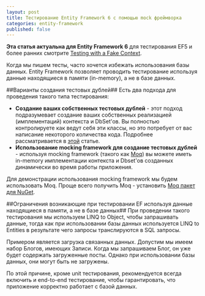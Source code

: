 ```yaml
---
layout: post
title: Тестирование Entity Framework 6 с помощью mock фреймворка
categories: entity-framework
published: false
---
```

**Эта статья актуальна для Entity Framework 6** для тестирования EF5 и более ранних смотрите [Testing with a Fake Context](http://romiller.com/2012/02/14/testing-with-a-fake-dbcontext/).

Когда мы пишем тесты, часто хочется избежать использования базы данных. Entity Framework позволяет проводить тестирование используя данные находящиеся в памяти (in-memory), а не в базе данных.

##Варианты создания тестовых дублей##
Есть два подхода для проведения такого типа тестирования:

- **Создание ваших собственных тестовых дублей** - этот подход подразумевает создание ваших собственных реализацией (имплементаций) контекста и DbSet'ов. Вы полностью контролируете как ведут себя эти классы, но это потребует от вас написание некоторого количества кода. Подробнее рассматривается в [этой](https://msdn.microsoft.com/ru-ru/data/dn314431) статье.
- **Использование mocking framework для создание тестовых дублей** - используя mocking framework (такого как [Moq](http://www.moqthis.com/)) вы можете иметь in-memory имплементации контекста и Dbset'ов созданных динамически во время работы приложения.

Для демонстрации использования mocking framework мы будем использовать Moq. Проще всего получить Moq - установить [Moq пакет для NuGet](http://www.nuget.org/packages/Moq/).

##Ограничения возникающие при тестировании EF используя данные находящиеся в памяти, а не в базе данных##
При проведении такого тестирования мы используем LINQ to Object, чтобы запрашивать данные, тогда как при использовании базы данных используется LINQ to Entities  в результате чего запросы транслируются в SQL запросы.

Примером является загрузка связанных данных. Допустим мы имеем набор Блогов, имеющих Записи. Когда мы запрашиваем Блог, он уже будет содержать загруженные посты. Однако при использовании базы данных, они могут быть не загружены.

По этой причине, кроме unit тестирования, рекомендуется всегда включить и end-to-end тестирование, чтобы гарантировать, что приложение корректно работает с базой данных.

